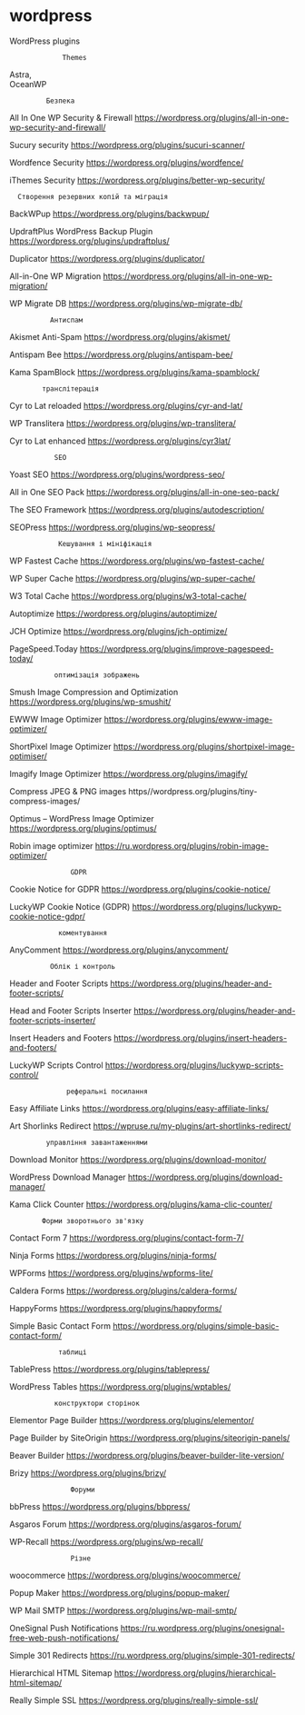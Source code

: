 # wordpress
WordPress plugins




                 Themes
Astra,  
OceanWP




             Безпека
All In One WP Security & Firewall
https://wordpress.org/plugins/all-in-one-wp-security-and-firewall/

Sucury security
https://wordpress.org/plugins/sucuri-scanner/

Wordfence Security
https://wordpress.org/plugins/wordfence/

iThemes Security
https://wordpress.org/plugins/better-wp-security/




      Створення резервних копій та міграція
BackWPup 
https://wordpress.org/plugins/backwpup/

UpdraftPlus WordPress Backup Plugin
https://wordpress.org/plugins/updraftplus/

Duplicator
https://wordpress.org/plugins/duplicator/

All-in-One WP Migration 
https://wordpress.org/plugins/all-in-one-wp-migration/

WP Migrate DB 
https://wordpress.org/plugins/wp-migrate-db/







              Антиспам
Akismet Anti-Spam
https://wordpress.org/plugins/akismet/

Antispam Bee 
https://wordpress.org/plugins/antispam-bee/

Kama SpamBlock 
https://wordpress.org/plugins/kama-spamblock/

            








            транслітерація
Cyr to Lat reloaded
https://wordpress.org/plugins/cyr-and-lat/

WP Translitera
https://wordpress.org/plugins/wp-translitera/

Cyr to Lat enhanced
https://wordpress.org/plugins/cyr3lat/







               SEO
Yoast SEO 
https://wordpress.org/plugins/wordpress-seo/

All in One SEO Pack 
https://wordpress.org/plugins/all-in-one-seo-pack/

The SEO Framework 
https://wordpress.org/plugins/autodescription/

SEOPress
https://wordpress.org/plugins/wp-seopress/








                Кешування і мініфікація
WP Fastest Cache 
https://wordpress.org/plugins/wp-fastest-cache/

WP Super Cache
https://wordpress.org/plugins/wp-super-cache/

W3 Total Cache 
https://wordpress.org/plugins/w3-total-cache/

Autoptimize 
https://wordpress.org/plugins/autoptimize/

JCH Optimize 
https://wordpress.org/plugins/jch-optimize/

PageSpeed.Today 
https://wordpress.org/plugins/improve-pagespeed-today/








               оптимізація зображень
Smush Image Compression and Optimization
https://wordpress.org/plugins/wp-smushit/

EWWW Image Optimizer 
https://wordpress.org/plugins/ewww-image-optimizer/

ShortPixel Image Optimizer 
https://wordpress.org/plugins/shortpixel-image-optimiser/

Imagify Image Optimizer 
https://wordpress.org/plugins/imagify/

Compress JPEG & PNG images
https//wordpress.org/plugins/tiny-compress-images/

Optimus – WordPress Image Optimizer 
https://wordpress.org/plugins/optimus/

Robin image optimizer
https://ru.wordpress.org/plugins/robin-image-optimizer/




                   GDPR
Cookie Notice for GDPR
https://wordpress.org/plugins/cookie-notice/

LuckyWP Cookie Notice (GDPR) 
https://wordpress.org/plugins/luckywp-cookie-notice-gdpr/




                коментування
AnyComment
https://wordpress.org/plugins/anycomment/










              Облік і контроль
Header and Footer Scripts
https://wordpress.org/plugins/header-and-footer-scripts/

Head and Footer Scripts Inserter 
https://wordpress.org/plugins/header-and-footer-scripts-inserter/

Insert Headers and Footers 
https://wordpress.org/plugins/insert-headers-and-footers/

LuckyWP Scripts Control 
https://wordpress.org/plugins/luckywp-scripts-control/




             


                  реферальні посилання
Easy Affiliate Links
https://wordpress.org/plugins/easy-affiliate-links/

Art Shorlinks Redirect
https://wpruse.ru/my-plugins/art-shortlinks-redirect/









             управління завантаженнями
Download Monitor
https://wordpress.org/plugins/download-monitor/

WordPress Download Manager
https://wordpress.org/plugins/download-manager/

Kama Click Counter
https://wordpress.org/plugins/kama-clic-counter/





            Форми зворотнього зв'язку
Contact Form 7 
https://wordpress.org/plugins/contact-form-7/

Ninja Forms
https://wordpress.org/plugins/ninja-forms/

WPForms
https://wordpress.org/plugins/wpforms-lite/

Caldera Forms
https://wordpress.org/plugins/caldera-forms/

HappyForms
https://wordpress.org/plugins/happyforms/

Simple Basic Contact Form
https://wordpress.org/plugins/simple-basic-contact-form/








                таблиці
TablePress
https://wordpress.org/plugins/tablepress/

WordPress Tables
https://wordpress.org/plugins/wptables/









               конструктори сторінок
Elementor Page Builder 
https://wordpress.org/plugins/elementor/

Page Builder by SiteOrigin
https://wordpress.org/plugins/siteorigin-panels/

Beaver Builder
https://wordpress.org/plugins/beaver-builder-lite-version/

Brizy
https://wordpress.org/plugins/brizy/









                   Форуми
bbPress
https://wordpress.org/plugins/bbpress/

Asgaros Forum
https://wordpress.org/plugins/asgaros-forum/

WP-Recall
https://wordpress.org/plugins/wp-recall/





                   Різне
woocommerce
https://wordpress.org/plugins/woocommerce/

Popup Maker
https://wordpress.org/plugins/popup-maker/

WP Mail SMTP
https://wordpress.org/plugins/wp-mail-smtp/

OneSignal Push Notifications
https://ru.wordpress.org/plugins/onesignal-free-web-push-notifications/

Simple 301 Redirects
https://ru.wordpress.org/plugins/simple-301-redirects/

Hierarchical HTML Sitemap
https://wordpress.org/plugins/hierarchical-html-sitemap/

Really Simple SSL
https://wordpress.org/plugins/really-simple-ssl/
